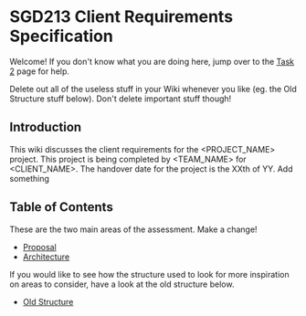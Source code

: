 # SGD213 Client Requirements Specification 

Welcome! If you don't know what you are doing here, jump over to the [Task 2](Task2.md) page for help.

Delete out all of the useless stuff in your Wiki whenever you like (eg. the Old Structure stuff below). Don't delete important stuff though!

## Introduction
This wiki discusses the client requirements for the <PROJECT_NAME> project.
This project is being completed by <TEAM_NAME> for <CLIENT_NAME>.
The handover date for the project is the XXth of YY. Add something

## Table of Contents

These are the two main areas of the assessment. Make a change!

[//]: # (You can link to other pages in your wiki, or you can keep it inline)
* [Proposal](Proposal/index.md)
* [Architecture](Architecture/index.md)

If you would like to see how the structure used to look for more inspiration on areas to consider, have a look at the old structure below.

* [Old Structure](Archive/index.md)